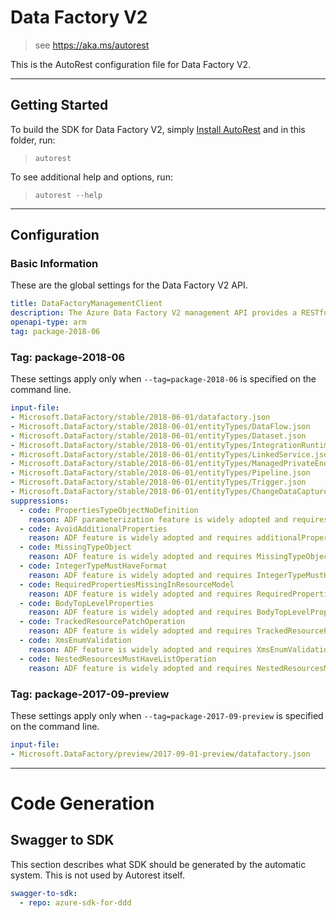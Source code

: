 # Data Factory V2

> see https://aka.ms/autorest

This is the AutoRest configuration file for Data Factory V2.



---
## Getting Started
To build the SDK for Data Factory V2, simply [Install AutoRest](https://aka.ms/autorest/install) and in this folder, run:

> `autorest`

To see additional help and options, run:

> `autorest --help`
---

## Configuration


### Basic Information
These are the global settings for the Data Factory V2 API.

``` yaml
title: DataFactoryManagementClient
description: The Azure Data Factory V2 management API provides a RESTful set of web services that interact with Azure Data Factory V2 services.
openapi-type: arm
tag: package-2018-06
```

### Tag: package-2018-06

These settings apply only when `--tag=package-2018-06` is specified on the command line.

``` yaml $(tag) == 'package-2018-06'
input-file:
- Microsoft.DataFactory/stable/2018-06-01/datafactory.json
- Microsoft.DataFactory/stable/2018-06-01/entityTypes/DataFlow.json
- Microsoft.DataFactory/stable/2018-06-01/entityTypes/Dataset.json
- Microsoft.DataFactory/stable/2018-06-01/entityTypes/IntegrationRuntime.json
- Microsoft.DataFactory/stable/2018-06-01/entityTypes/LinkedService.json
- Microsoft.DataFactory/stable/2018-06-01/entityTypes/ManagedPrivateEndpoint.json
- Microsoft.DataFactory/stable/2018-06-01/entityTypes/Pipeline.json
- Microsoft.DataFactory/stable/2018-06-01/entityTypes/Trigger.json
- Microsoft.DataFactory/stable/2018-06-01/entityTypes/ChangeDataCapture.json
suppressions:
  - code: PropertiesTypeObjectNoDefinition
    reason: ADF parameterization feature is widely adopted and requires object type for most of the swagger properties.
  - code: AvoidAdditionalProperties
    reason: ADF feature is widely adopted and requires additionalProperties for most of the swagger properties.
  - code: MissingTypeObject
    reason: ADF feature is widely adopted and requires MissingTypeObject for most of the swagger properties.
  - code: IntegerTypeMustHaveFormat
    reason: ADF feature is widely adopted and requires IntegerTypeMustHaveFormat for most of the swagger properties.
  - code: RequiredPropertiesMissingInResourceModel
    reason: ADF feature is widely adopted and requires RequiredPropertiesMissingInResourceModel for most of the swagger properties.
  - code: BodyTopLevelProperties
    reason: ADF feature is widely adopted and requires BodyTopLevelProperties for most of the swagger properties.
  - code: TrackedResourcePatchOperation
    reason: ADF feature is widely adopted and requires TrackedResourcePatchOperation for most of the swagger properties.
  - code: XmsEnumValidation
    reason: ADF feature is widely adopted and requires XmsEnumValidation for most of the swagger properties.
  - code: NestedResourcesMustHaveListOperation
    reason: ADF feature is widely adopted and requires NestedResourcesMustHaveListOperation for most of the swagger properties.
```

### Tag: package-2017-09-preview

These settings apply only when `--tag=package-2017-09-preview` is specified on the command line.

``` yaml $(tag) == 'package-2017-09-preview'
input-file:
- Microsoft.DataFactory/preview/2017-09-01-preview/datafactory.json
```

---
# Code Generation


## Swagger to SDK

This section describes what SDK should be generated by the automatic system.
This is not used by Autorest itself.

``` yaml $(swagger-to-sdk)
swagger-to-sdk:
  - repo: azure-sdk-for-ddd
```

